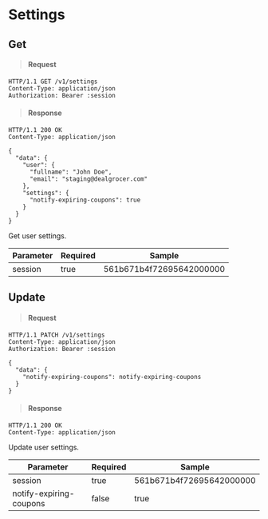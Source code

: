 # Settings

## Get

> #### Request

```shell
HTTP/1.1 GET /v1/settings
Content-Type: application/json
Authorization: Bearer :session
```

> #### Response

```shell
HTTP/1.1 200 OK
Content-Type: application/json

{
  "data": {
    "user": {
      "fullname": "John Doe",
      "email": "staging@dealgrocer.com"
    },
    "settings": {
      "notify-expiring-coupons": true
    }
  }
}
```

Get user settings.

Parameter | Required | Sample
--- | --- | ---
session | true | 561b671b4f72695642000000



## Update

> #### Request

```shell
HTTP/1.1 PATCH /v1/settings
Content-Type: application/json
Authorization: Bearer :session

{
  "data": {
    "notify-expiring-coupons": notify-expiring-coupons
  }
}
```

> #### Response

```shell
HTTP/1.1 200 OK
Content-Type: application/json
```

Update user settings.

Parameter | Required | Sample
--- | --- | ---
session | true | 561b671b4f72695642000000
notify-expiring-coupons | false | true
